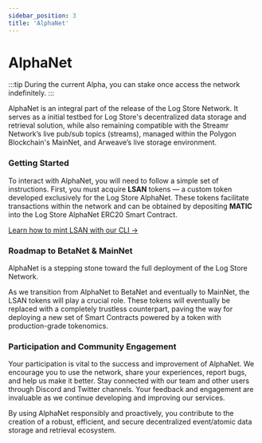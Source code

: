 ```yaml
---
sidebar_position: 3
title: 'AlphaNet'
---
```


# AlphaNet

:::tip
During the current Alpha, you can stake once access the network indefinitely.
:::

AlphaNet is an integral part of the release of the Log Store Network. It serves as a initial testbed for Log Store's decentralized data storage and retrieval solution, while also remaining compatible with the Streamr Network’s live pub/sub topics (streams), managed within the Polygon Blockchain's MainNet, and Arweave’s live storage environment.

### Getting Started

To interact with AlphaNet, you will need to follow a simple set of instructions. First, you must acquire **LSAN** tokens — a custom token developed exclusively for the Log Store AlphaNet. These tokens facilitate transactions within the network and can be obtained by depositing **MATIC** into the Log Store AlphaNet ERC20 Smart Contract.

[Learn how to mint LSAN with our CLI →](../cli/getting-started.md)

### Roadmap to BetaNet & MainNet

AlphaNet is a stepping stone toward the full deployment of the Log Store Network.

As we transition from AlphaNet to BetaNet and eventually to MainNet, the LSAN tokens will play a crucial role. These tokens will eventually be replaced with a completely trustless counterpart, paving the way for deploying a new set of Smart Contracts powered by a token with production-grade tokenomics.

### Participation and Community Engagement

Your participation is vital to the success and improvement of AlphaNet. We encourage you to use the network, share your experiences, report bugs, and help us make it better. Stay connected with our team and other users through Discord and Twitter channels. Your feedback and engagement are invaluable as we continue developing and improving our services.

By using AlphaNet responsibly and proactively, you contribute to the creation of a robust, efficient, and secure decentralized event/atomic data storage and retrieval ecosystem.
